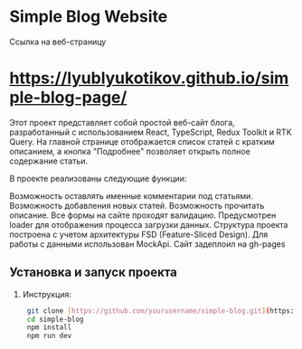 # Simple Blog Website
Ссылка на веб-страницу

# https://lyublyukotikov.github.io/simple-blog-page/

Этот проект представляет собой простой веб-сайт блога, разработанный с использованием React, TypeScript, Redux Toolkit и RTK Query. На главной странице отображается список статей с кратким описанием, а кнопка "Подробнее" позволяет открыть полное содержание статьи.

В проекте реализованы следующие функции:

Возможность оставлять именные комментарии под статьями.
Возможность добавления новых статей.
Возможность прочитать описание.
Все формы на сайте проходят валидацию.
Предусмотрен loader для отображения процесса загрузки данных.
Структура проекта построена с учетом архитектуры FSD (Feature-Sliced Design).
Для работы с данными использован MockApi.
Сайт задеплоил на gh-pages



## Установка и запуск проекта

1. Инструкция:

   ```bash
    git clone [https://github.com/yourusername/simple-blog.git](https://github.com/lyublyukotikov/simple-blog-page.git)
    cd simple-blog
    npm install
    npm run dev

